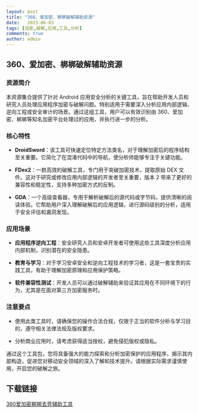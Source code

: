 ```yaml
---
layout: post
title: "360、爱加密、梆梆破解辅助资源"
date:   2023-06-03
tags: [加密,破解,应用,工具,分析]
comments: true
author: admin
---
```

## 360、爱加密、梆梆破解辅助资源

### 资源简介

本资源集合提供了针对 Android 应用安全分析的关键工具，旨在帮助开发人员和研究人员处理应用程序加密与破解问题。特别适用于需要深入分析应用内部逻辑、逆向工程或安全审计的场景。通过这组工具，用户可以有效识别由 360、爱加密、梆梆等知名加密平台处理过的应用，并执行进一步的分析。

### 核心特性

- **DroidSword**：该工具可快速定位特定方法类名，对于理解加密后的程序结构至关重要。它简化了在混淆代码中的导航，使分析师能够专注于关键功能。

- **FDex2**：一款高效的破解工具，专门用于突破加密技术，提取原始 DEX 文件。这对于研究或修改应用内部逻辑的开发者至关重要，版本 2 带来了更好的兼容性和稳定性，支持多种加密方式的反制。

- **GDA**：一个高级查看器，专用于解析破解后的源代码或字节码，提供清晰的阅读体验。它帮助用户深入理解破解后的应用逻辑，进行源码级别的分析，适用于安全评估和漏洞发现。

### 应用场景

- **应用程序逆向工程**：安全研究人员和安卓开发者可使用这些工具深度分析应用内部机制，识别潜在的安全隐患。

- **教育与学习**：对于学习安卓安全和逆向工程技术的学习者，这是一套宝贵的实践工具，有助于理解加密原理和应用保护策略。

- **软件兼容性测试**：开发人员可以通过破解辅助来验证其应用在不同环境下的行为，尤其是在面对第三方加密服务时。

### 注意要点

- 使用此类工具时，请确保您的操作合法合规，仅限于正当的软件分析与学习目的，遵守相关法律法规及版权要求。

- 分析商业应用时，请考虑获得适当授权，避免侵犯版权或隐私。

通过这个工具包，您将具备强大的能力探索和分析加密保护的应用程序，揭示其内部构造，促进您对移动安全领域的深入了解和技术提升。请根据实际需求谨慎使用，开启您的破解之旅。

## 下载链接

[360爱加密梆梆去壳辅助工具](https://pan.quark.cn/s/e9f81b84b0c4)